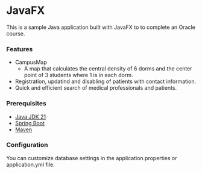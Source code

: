 # JavaFX
This is a sample Java application built with JavaFX to to complete an Oracle course.

### Features
- CampusMap
  - A map that calculates the central density of 6 dorms and the center point of 3 students where 1 is in each dorm.
- Registration, updatind and disabling of patients with contact information.
- Quick and efficient search of medical professionals and patients.

### Prerequisites
- [Java JDK 21](https://www.oracle.com/br/java/technologies/downloads/)
- [Spring Boot](https://spring.io/projects/spring-boot)
- [Maven](https://maven.apache.org/download.cgi)

### Configuration
You can customize database settings in the application.properties or application.yml file.
